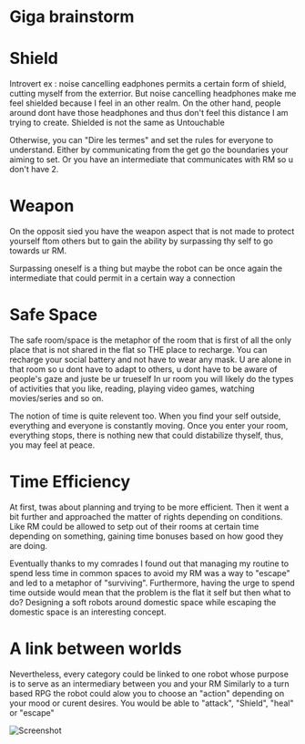 # Giga brainstorm 

# Shield
Introvert
ex : noise cancelling eadphones permits a certain form of shield, cutting myself from the exterrior.
But noise cancelling headphones make me feel shielded because I feel in an other realm.
On the other hand, people around dont have those headphones and thus don't feel this distance I am trying to create.
Shielded is not the same as Untouchable

Otherwise, you can "Dire les termes" and set the rules for everyone to understand. Either by communicating from the get go the boundaries your aiming to set. Or you have an intermediate that communicates with RM so u don't have 2.


# Weapon
On the opposit sied you have the weapon aspect that is not made to protect yourself ftom others but to gain the ability by surpassing thy self to go towards ur RM.

Surpassing oneself is a thing but maybe the robot can be once again the intermediate that could permit in a certain way a connection


# Safe Space
The safe room/space is the metaphor of the room that is first of all the only place that is not shared in the flat so THE place to recharge.
You can recharge your social battery and not have to wear any mask.
U are alone in that room so u dont have to adapt to others, u dont have to be aware of people's gaze and juste be ur trueself
In ur room you will likely do the types of activities that you like, reading, playing video games, watching movies/series and so on.

The notion of time is quite relevent too. When you find your self outside, everything and everyone is constantly moving. Once you enter your room, everything stops, there is nothing new that could distabilize thyself, thus, you may feel at peace.

# Time Efficiency
At first, twas about planning and trying to be more efficient. Then it went a bit further and approached the matter of rights depending on conditions. Like RM could be allowed to setp out of their rooms at certain time depending on something, gaining time bonuses based on how good they are doing.

Eventually thanks to my comrades I found out that managing my routine to spend less time in common spaces to avoid my RM was a way to "escape" and led to a metaphor of "surviving".
Furthermore, having the urge to spend time outside would mean that the problem is the flat it self but then what to do?
Designing a soft robots around domestic space while escaping the domestic space is an interesting concept.

# A link between worlds
Nevertheless, every category could be linked to one robot whose purpose is to serve as an intermediary between you and your RM
Similarly to a turn based RPG the robot could alow you to choose an "action" depending on your mood or curent desires.
You would be able to "attack", "Shield", "heal" or "escape"

![Screenshot](5319.png)